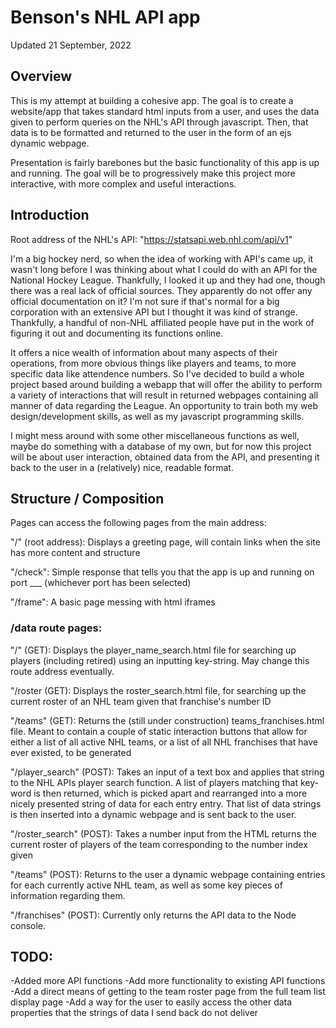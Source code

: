 # Benson's NHL API app

Updated 21 September, 2022

## Overview

This is my attempt at building a cohesive app. The goal is to create a website/app that takes standard html inputs from a user, and uses the data given
to perform queries on the NHL's API through javascript. Then, that data is to be formatted and returned to the user in the form of an
ejs dynamic webpage.  

Presentation is fairly barebones but the basic functionality of this app is up and running. The goal will be to progressively
make this project more interactive, with more complex and useful interactions. 

## Introduction

Root address of the NHL's API: "https://statsapi.web.nhl.com/api/v1"

I'm a big hockey nerd, so when the idea of working with API's came up, it wasn't long before I was thinking about what I could do with an API for the National Hockey League.
Thankfully, I looked it up and they had one, though there was a real lack of official sources. They apparently do not offer any official documentation on it? I'm not sure
if that's normal for a big corporation with an extensive API but I thought it was kind of strange. Thankfully, a handful of non-NHL affiliated people have put in the work of 
figuring it out and documenting its functions online. 

It offers a nice wealth of information about many aspects of their operations, from more obvious things like players and teams, to more specific data like attendence numbers. 
So I've decided to build a whole project based around building a webapp that will offer the ability to perform a variety of interactions that will result in returned webpages
containing all manner of data regarding the League. An opportunity to train both my web design/development skills, as well as my javascript programming skills. 

I might mess around with some other miscellaneous functions as well, maybe do something with a database of my own, but for now this project will be about user interaction,
obtained data from the API, and presenting it back to the user in a (relatively) nice, readable format. 

## Structure / Composition

Pages can access the following pages from the main address:

"/" (root address): Displays a greeting page, will contain links when the site has more content and structure

"/check": Simple response that tells you that the app is up and running on port ___ (whichever port has been selected)

"/frame": A basic page messing with html iframes

### /data route pages:

"/" (GET): Displays the player_name_search.html file for searching up players (including retired) using an inputting key-string. May change this route address eventually.

"/roster (GET): Displays the roster_search.html file, for searching up the current roster of an NHL team given that franchise's number ID

"/teams" (GET): Returns the (still under construction) teams_franchises.html file. Meant to contain a couple of static interaction buttons that allow for either a list of all
active NHL teams, or a list of all NHL franchises that have ever existed, to be generated

"/player_search" (POST): Takes an input of a text box and applies that string to the NHL APIs player search function. A list of players matching that key-word is then returned,
which is picked apart and rearranged into a more nicely presented string of data for each entry entry. That list of data strings is then inserted into a dynamic webpage and is
sent back to the user. 

"/roster_search" (POST): Takes a number input from the HTML returns the current roster of players of the team corresponding to the number index given

"/teams" (POST): Returns to the user a dynamic webpage containing entries for each currently active NHL team, as well as some key pieces of information regarding them. 

"/franchises" (POST): Currently only returns the API data to the Node console. 

## TODO:

-Added more API functions
-Add more functionality to existing API functions
-Add a direct means of getting to the team roster page from the full team list display page
-Add a way for the user to easily access the other data properties that the strings of data I send back do not deliver